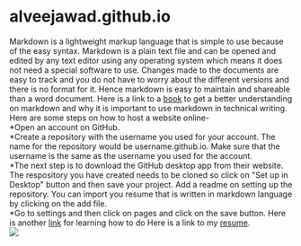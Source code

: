 # alveejawad.github.io
Markdown is a lightweight markup language that is simple to use because of the easy syntax. Markdown is a  plain text file and can be opened and edited by any text editor using any operating system which means it does not need a special software to use. Changes made to the documents are easy to track and you do not have to worry about the different versions and there is no format for it. Hence markdown is easy to maintain and shareable than a word document. Here is a link to a [book](https://read.amazon.ca/?ref_=dbs_p_ebk_r00_pbcb_rnvc00&_encoding=UTF8&asin=B01A2QL9SS) to get a better understanding on markdown and why it is important to use markdown in technical writing.  
Here are some steps on how to host a website online-  
*Open an account on GitHub.  
*Create a repository with the username you used for your account. The name for the repository would be username.github.io. Make sure that the username is the same as the username you used for the account.  
*The next step is to download the GitHub desktop app from their website. The respository you have created needs to be cloned so click on "Set up in Desktop" button and then save your project. Add a readme on setting up the repository. You can import you resume that is written in markdown language by clicking on the add file.  
*Go to settings and then click on pages and click on the save button. Here is another [link](https://pages.github.com/) for learning how to do 
Here is a link to my [resume](https://alveejawad.github.io/my-resume.html).  
 ![](https://github.com/alveejawad/alveejawad.github.io/blob/main/resume.gif)
